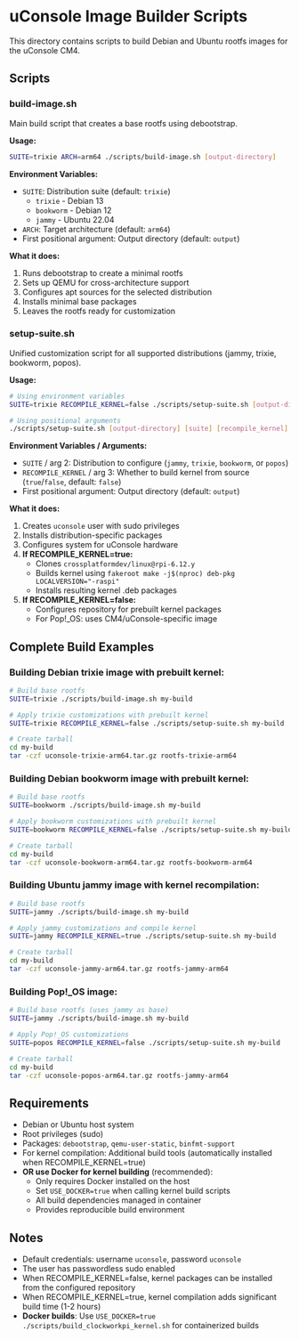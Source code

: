 # uConsole Image Builder Scripts

This directory contains scripts to build Debian and Ubuntu rootfs images for the uConsole CM4.

## Scripts

### build-image.sh

Main build script that creates a base rootfs using debootstrap.

**Usage:**
```bash
SUITE=trixie ARCH=arm64 ./scripts/build-image.sh [output-directory]
```

**Environment Variables:**
- `SUITE`: Distribution suite (default: `trixie`)
  - `trixie` - Debian 13
  - `bookworm` - Debian 12
  - `jammy` - Ubuntu 22.04
- `ARCH`: Target architecture (default: `arm64`)
- First positional argument: Output directory (default: `output`)

**What it does:**
1. Runs debootstrap to create a minimal rootfs
2. Sets up QEMU for cross-architecture support
3. Configures apt sources for the selected distribution
4. Installs minimal base packages
5. Leaves the rootfs ready for customization

### setup-suite.sh

Unified customization script for all supported distributions (jammy, trixie, bookworm, popos).

**Usage:**
```bash
# Using environment variables
SUITE=trixie RECOMPILE_KERNEL=false ./scripts/setup-suite.sh [output-directory]

# Using positional arguments
./scripts/setup-suite.sh [output-directory] [suite] [recompile_kernel]
```

**Environment Variables / Arguments:**
- `SUITE` / arg 2: Distribution to configure (`jammy`, `trixie`, `bookworm`, or `popos`)
- `RECOMPILE_KERNEL` / arg 3: Whether to build kernel from source (`true`/`false`, default: `false`)
- First positional argument: Output directory (default: `output`)

**What it does:**
1. Creates `uconsole` user with sudo privileges
2. Installs distribution-specific packages
3. Configures system for uConsole hardware
4. **If RECOMPILE_KERNEL=true:**
   - Clones `crossplatformdev/linux@rpi-6.12.y`
   - Builds kernel using `fakeroot make -j$(nproc) deb-pkg LOCALVERSION="-raspi"`
   - Installs resulting kernel .deb packages
5. **If RECOMPILE_KERNEL=false:**
   - Configures repository for prebuilt kernel packages
   - For Pop!_OS: uses CM4/uConsole-specific image

## Complete Build Examples

### Building Debian trixie image with prebuilt kernel:
```bash
# Build base rootfs
SUITE=trixie ./scripts/build-image.sh my-build

# Apply trixie customizations with prebuilt kernel
SUITE=trixie RECOMPILE_KERNEL=false ./scripts/setup-suite.sh my-build

# Create tarball
cd my-build
tar -czf uconsole-trixie-arm64.tar.gz rootfs-trixie-arm64
```

### Building Debian bookworm image with prebuilt kernel:
```bash
# Build base rootfs
SUITE=bookworm ./scripts/build-image.sh my-build

# Apply bookworm customizations with prebuilt kernel
SUITE=bookworm RECOMPILE_KERNEL=false ./scripts/setup-suite.sh my-build

# Create tarball
cd my-build
tar -czf uconsole-bookworm-arm64.tar.gz rootfs-bookworm-arm64
```

### Building Ubuntu jammy image with kernel recompilation:
```bash
# Build base rootfs
SUITE=jammy ./scripts/build-image.sh my-build

# Apply jammy customizations and compile kernel
SUITE=jammy RECOMPILE_KERNEL=true ./scripts/setup-suite.sh my-build

# Create tarball
cd my-build
tar -czf uconsole-jammy-arm64.tar.gz rootfs-jammy-arm64
```

### Building Pop!_OS image:
```bash
# Build base rootfs (uses jammy as base)
SUITE=jammy ./scripts/build-image.sh my-build

# Apply Pop!_OS customizations
SUITE=popos RECOMPILE_KERNEL=false ./scripts/setup-suite.sh my-build

# Create tarball
cd my-build
tar -czf uconsole-popos-arm64.tar.gz rootfs-jammy-arm64
```

## Requirements

- Debian or Ubuntu host system
- Root privileges (sudo)
- Packages: `debootstrap`, `qemu-user-static`, `binfmt-support`
- For kernel compilation: Additional build tools (automatically installed when RECOMPILE_KERNEL=true)
- **OR use Docker for kernel building** (recommended):
  - Only requires Docker installed on the host
  - Set `USE_DOCKER=true` when calling kernel build scripts
  - All build dependencies managed in container
  - Provides reproducible build environment

## Notes

- Default credentials: username `uconsole`, password `uconsole`
- The user has passwordless sudo enabled
- When RECOMPILE_KERNEL=false, kernel packages can be installed from the configured repository
- When RECOMPILE_KERNEL=true, kernel compilation adds significant build time (1-2 hours)
- **Docker builds**: Use `USE_DOCKER=true ./scripts/build_clockworkpi_kernel.sh` for containerized builds
